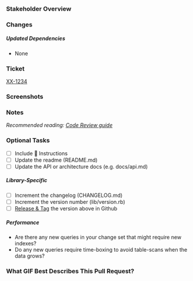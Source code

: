 ### Stakeholder Overview

<!--
This section should provide a brief overview of the changes and the motivation for the changes in a 
manner friendly to non-technical people and to technical people who don't know the context or are not
subject matter experts on the system or update being made. Consider the logical need for the change, 
as well as the logical effect of the change, particularly as any end-users would experience it.

Good example:
IHP is in the process of updating the way carts get built. This is the core cart creation 
logic that sorts and groups orders into carts. With the upcoming change for the UI, users will 
be able to skip the Press Staging Queue and create a cart based on the flash count for the 
printer they are selecting for.

Good example:
We are currently sending all pageViewTags as custom events to fullstory which results in Fullstory 
throttling Custom Events for our accounts. This prevents us from using custom events for more legitimate 
users (e.g. custom event to track when a user is in test group)
This change is going to help Swag Management to identify sessions of users in Swag Management test group.

Bad example:
change ingress
-->

### Changes

<!--
Please describe your code changes in detail for reviewers. Explain the technical solution you have provided and how it addresses the issue at hand.
-->

##### Updated Dependencies
 - None
<!--
Please include any notes that might be helpful for a reviewer to check the dependency changes you might have introduced.
  - gem version update
  - new gem introduced
  - data model update
-->

### Ticket

<!-- Fill in the ticket information with the details of your feature -->
[XX-1234](https://customink.atlassian.net/browse/XX-1234)

### Screenshots

<!--
Please include any screenshots that communicate the visual story of the change that is being made.
-->

### Notes

_Recommended reading: [Code Review guide](https://github.com/customink/guides/blob/master/operations/code-review/README.md)_

<!--
Please include any notes that might be helpful for a reviewer to keep in mind while reading the changes.
-->

### Optional Tasks

<!--
Common, optional tasks are included here in case you forgot something important.
-->

- [ ] Include 🎩 Instructions
- [ ] Update the readme (README.md)
- [ ] Update the API or architecture docs (e.g. docs/api.md)

##### Library-Specific

- [ ] Increment the changelog (CHANGELOG.md)
- [ ] Increment the version number (lib/version.rb)
- [ ] [Release & Tag][release] the version above in Github

[release]: https://docs.github.com/en/github/administering-a-repository/managing-releases-in-a-repository

##### Performance
- Are there any new queries in your change set that might require new indexes?
- Do any new queries require time-boxing to avoid table-scans when the data grows?

### What GIF Best Describes This Pull Request?

<!--
![](https://i.giphy.com/media/WNuF3KK9NaQ8w/source.gif)
-->
